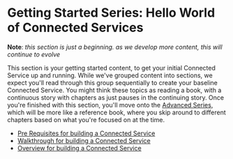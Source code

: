 # Getting Started Series: Hello World of Connected Services #
**Note**: *this section is just a beginning. as we develop more content, this will continue to evolve*

This section is your getting started content, to get your initial Connected Service up and running. While we've grouped content into sections, we expect you'll read through this group sequentially to create your baseline Connected Service. You might think these topics as reading a book, with a continuous story with chapters as just pauses in the continuing story. 
Once you're finished with this section, you'll move onto the [Advanced Series](./AdvancedSeries.md), which will be more like a reference book, where you skip around to different chapters based on what you're focused on at the time.

- [Pre Requisites for building a Connected Service](./PrerequisiteComponents.md)
- [Walkthrough for building a Connected Service](./articles/CreatingAConnectedServiceExtension.md) 
- [Overview for building a Connected Service](./articles/ConnectedServicesOverview.md)
